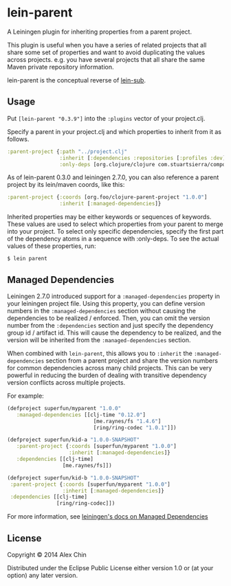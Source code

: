 # lein-parent

A Leiningen plugin for inheriting properties from a parent project.

This plugin is useful when you have a series of related projects that all share
some set of properties and want to avoid duplicating the values across
projects. e.g. you have several projects that all share the same Maven private
repository information.

lein-parent is the conceptual reverse of
[lein-sub](https://github.com/kumarshantanu/lein-sub).

## Usage

Put `[lein-parent "0.3.9"]` into the `:plugins` vector of your project.clj.

Specify a parent in your project.clj and which properties to inherit from it as
follows.

```clj
:parent-project {:path "../project.clj"
                 :inherit [:dependencies :repositories [:profiles :dev]]
                 :only-deps [org.clojure/clojure com.stuartsierra/component]}
```

As of lein-parent 0.3.0 and leiningen 2.7.0, you can also reference a parent
project by its lein/maven coords, like this:

```clj
:parent-project {:coords [org.foo/clojure-parent-project "1.0.0"]
                 :inherit [:managed-dependencies]}
```

Inherited properties may be either keywords or sequences of
keywords. These values are used to select which properties from your
parent to merge into your project. To select only specific
dependencies, specify the first part of the dependency atoms in a
sequence with :only-deps.  To see the actual values of these
properties, run:

    $ lein parent

## Managed Dependencies

Leiningen 2.7.0 introduced support for a `:managed-dependencies` property in
your leiningen project file.  Using this property, you can define version numbers
in the `:managed-dependencies` section without causing the dependencies to be
realized / enforced.  Then, you can omit the version number from the `:dependencies`
section and just specify the dependency group id / artifact id.  This will cause
the dependency to be realized, and the version will be inherited from the
`:managed-dependencies` section.

When combined with `lein-parent`, this allows you to `:inherit` the
`:managed-dependencies` section from a parent project and share the version
numbers for common dependencies across many child projects.  This can be very
powerful in reducing the burden of dealing with transitive dependency version
conflicts across multiple projects.

For example:

```clj
(defproject superfun/myparent "1.0.0"
   :managed-dependencies [[clj-time "0.12.0"]
                            [me.raynes/fs "1.4.6"]
                            [ring/ring-codec "1.0.1"]])

(defproject superfun/kid-a "1.0.0-SNAPSHOT"
   :parent-project {:coords [superfun/myparent "1.0.0"]
                    :inherit [:managed-dependencies]}
   :dependencies [[clj-time]
                  [me.raynes/fs]])

(defproject superfun/kid-b "1.0.0-SNAPSHOT"
 :parent-project {:coords [superfun/myparent "1.0.0"]
                  :inherit [:managed-dependencies]}
 :dependencies [[clj-time]
                [ring/ring-codec]])
```

For more information, see [leiningen's docs on Managed Dependencies](https://github.com/technomancy/leiningen/blob/master/doc/MANAGED_DEPS.md)

## License

Copyright © 2014 Alex Chin

Distributed under the Eclipse Public License either version 1.0 or (at
your option) any later version.
